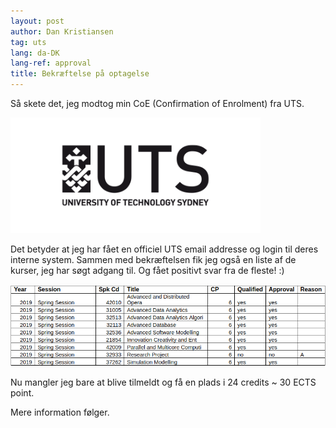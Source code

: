 ```yaml
---
layout: post
author: Dan Kristiansen
tag: uts
lang: da-DK
lang-ref: approval
title: Bekræftelse på optagelse
---
```


Så skete det, jeg modtog min CoE (Confirmation of Enrolment) fra UTS.

<img class="float-right" width="400" src="/images/UTS.png"/>

Det betyder at jeg har fået en officiel UTS email addresse og login til deres interne system. Sammen med bekræftelsen fik jeg også en liste af de kurser, jeg har søgt adgang til. Og fået positivt svar fra de fleste! :)

<img class="img-fluid" src="/images/subjects.png"/>

Nu mangler jeg bare at blive tilmeldt og få en plads i 24 credits ~ 30 ECTS point.

Mere information følger.
